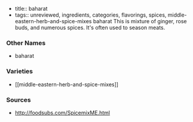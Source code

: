 - title:: baharat
- tags:: unreviewed, ingredients, categories, flavorings, spices, middle-eastern-herb-and-spice-mixes
baharat This is mixture of ginger, rose buds, and numerous spices. It's often used to season meats.

### Other Names

* baharat

### Varieties

* [[middle-eastern-herb-and-spice-mixes]]

### Sources
* http://foodsubs.com/SpicemixME.html
